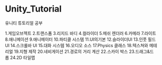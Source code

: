 # Unity_Tutorial
유니티 튜토리얼 공부

1.게임오브젝트
2.트랜스폼
3.리지드 바디
4.컬라이더
5.메쉬 렌더러
6.카메라
7.라이트
8.애니메이션
9.애니메이터
10.파티클 시스템
11.UI의기본
12.슬라이더UI
13.인풋 필드 UI
14.스크롤바 UI
15.대화 시스템
16.오디오 소스
17.Physics 클래스
18.텍스쳐와 메테리얼
19.지형 제작
20.네비게이션
21.경로의 거리 계산
22.스카이 박스
23.드래그&드롭
24.2D 타일맵
